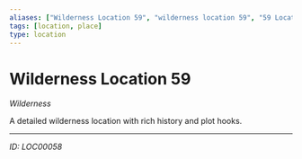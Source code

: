 ```yaml
---
aliases: ["Wilderness Location 59", "wilderness location 59", "59 Location Wilderness"]
tags: [location, place]
type: location
---
```


# Wilderness Location 59

*Wilderness*

A detailed wilderness location with rich history and plot hooks.

---
*ID: LOC00058*